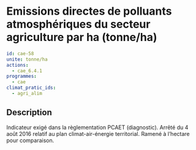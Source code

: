 # Emissions directes de polluants atmosphériques du secteur agriculture par ha (tonne/ha)
```yaml
id: cae-58
unite: tonne/ha
actions:
  - cae_6.4.1
programmes:
  - cae
climat_pratic_ids:
  - agri_alim
```
## Description
Indicateur exigé dans la règlementation PCAET (diagnostic). Arrêté du 4 août 2016 relatif au plan climat-air-énergie territorial. Ramené à l’hectare pour comparaison.




